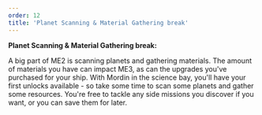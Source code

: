 ```yaml
---
order: 12
title: 'Planet Scanning & Material Gathering break'
---
```


**Planet Scanning & Material Gathering break:**

A big part of ME2 is scanning planets and gathering materials. The amount of materials you have can impact ME3, as can the upgrades you've purchased for your ship. With Mordin in the science bay, you'll have your first unlocks available - so take some time to scan some planets and gather some resources. You're free to tackle any side missions you discover if you want, or you can save them for later.
